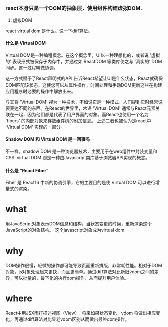 #
### react本身只是一个DOM的抽象层，使用组件构建虚拟DOM.

1. 虚拟DOM

react virtual dom 是什么。说一下diff算法。
#### 什么是 Virtual DOM
Virtual DOM是一种编程概念。在这个概念里，UI以一种理想化的，或者说 '虚拟的' 表现形式被保存于内存中，并通过如 ReactDOM 等类库使之与 '真实的' DOM同步。这一过程叫做协调。

这一方式赋予了React声明式的API:告诉React希望让UI是什么状态，React就确保DOM匹配该状态。这使您可以从属性操作，时间处理和手动DOM更新这些在构建应用程序时必要的操作中解放出来。

与其将 'Virtual DOM' 视为一种技术，不如说它是一种模式，人们提到它时经常说要表达不同的东西。在React的世界里，术语 'Virtual DOM' 通常与React元素关联在一起，因为他们都是代表了用户界面的对象。而React也使用一个名为 'fibers' 的内部对象来存放组件树的附加信息。
上述二者也被认为是react中 'Virtual DOM' 实现的一部分。

#### Shadow DOM 和 Virtual DOM 是一回事吗
不一样。shadow DOM 是一种浏览器技术，主要用于在web组件中封装变量和CSS.
virtual DOM 则是一种由Javascript类库基于浏览器API实现的概念。

#### 什么是 "React Fiber"
Fiber 是 React16 中新的协调引擎，它的主要目的是使 Virtual DOM 可以进行增量式的渲染。
# what
用JavaScript对象表示DOM信息和结构，当状态变更的时候，重新渲染这个JavaScript的对象结构。
这个javascript对象成为virtual dom.
# why
DOM操作很慢，轻微的操作都可能导致页面重新排版，非常耗性能。相对于DOM对象，js对象处理起来更快，而且更简单。通过diff算法对比新旧vdom之间的差异，可以批量的，最下化的执行dom操作，从而提升用户体验。

# where
React中用JSX雨打描述视图（View）.
将来如果状态变化，vdom 将做出相应变化，再通过diff算法对比显老vdom区别从而做出最终dom操作。
